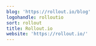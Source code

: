 ```yaml
---
blog: 'https://rollout.io/blog'
logohandle: rolloutio
sort: rollout
title: Rollout.io
website: 'https://rollout.io/'
---
```

